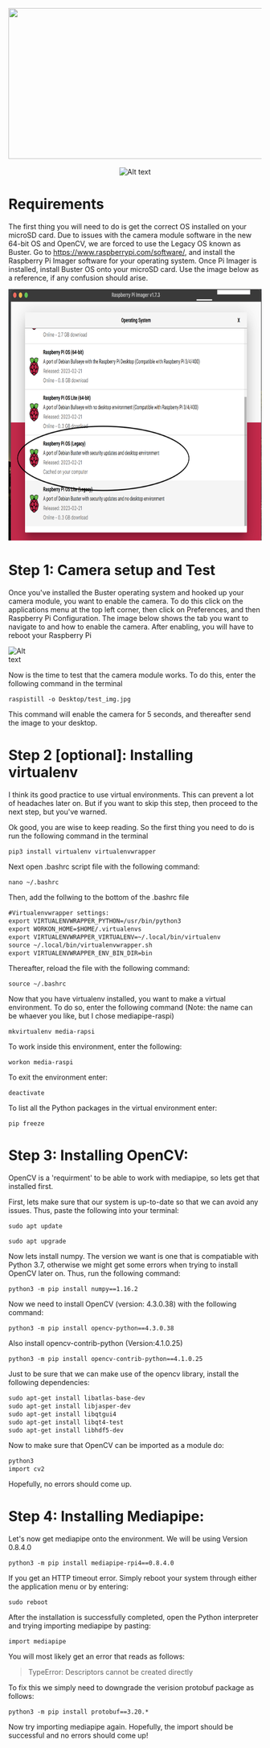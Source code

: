 <p align ="center" width="100%">
<img
  src=https://d1tlzifd8jdoy4.cloudfront.net/wp-content/uploads/2020/05/795316b92fc766b0181f6fef074f03fa-1.png
     width = 600
     height= 300
     style="align:center">
</p>

<p align ="center" width ="100%">
<img
  src= "https://www.raspberrypi.com/app/uploads/2017/06/Powered-by-Raspberry-Pi-Logo_Outline-Colour-Screen-500x153.png"
  alt="Alt text"
  title="Optional title"
  style="align:center">
</p>

# Requirements
  The first thing you will need to do is get the correct OS installed on your microSD card. Due to issues with the camera module software in the new 64-bit OS and OpenCV, we are forced to use the Legacy OS known as Buster. 
Go to https://www.raspberrypi.com/software/, and install the Raspberry Pi Imager software for your operating system. Once Pi Imager is installed, install Buster OS onto your microSD card. Use the image below as a reference, if any confusion should arise.

<p align ="center" width ="50%">
<img
  src= "./Mediapipe_setup_pics/RaspiImager.png"
  alt="Alt text"
  title="Optional title"
  width=700
  height=500
  style="align:center">
</p>

# Step 1: Camera setup and Test
  Once you've installed the Buster operating system and hooked up your camera module, you want to enable the camera. To do this click on the applications menu at the top left corner, then click on Preferences, and then Raspberry Pi Configuration. The image below shows the tab you want to navigate to and how to enable the camera. After enabling, you will have to reboot your Raspberry Pi
 
 <img
  src= "https://imageio.forbes.com/specials-images/imageserve/60499cd3edb82cbf47c586e3/This-sand-dune--known-as-Dingo-Gap--was-crossed-by-Mars-Curiosity-in-2014-/960x0.jpg?format=jpg&width=960"
  alt="Alt text"
  title="Optional title"
  style="auto; max-width: 50px">
  
Now is the time to test that the camera module works. To do this, enter the following command in the terminal

```
raspistill -o Desktop/test_img.jpg
```
This command will enable the camera for 5 seconds, and thereafter send the image to your desktop.

# Step 2 [optional]: Installing virtualenv 


I think its good practice to use virtual environments. This can prevent a lot of headaches later on. But if you want to skip this step, then proceed to the next step, but you've warned.

Ok good, you are wise to keep reading. So the first thing you need to do is run the following command in the terminal 

```
pip3 install virtualenv virtualenvwrapper
```

Next open .bashrc script file with the following command:

```
nano ~/.bashrc
```

Then, add the follwing to the bottom of the .bashrc file

```
#Virtualenvwrapper settings:
export VIRTUALENVWRAPPER_PYTHON=/usr/bin/python3
export WORKON_HOME=$HOME/.virtualenvs
export VIRTUALENVWRAPPER_VIRTUALENV=~/.local/bin/virtualenv
source ~/.local/bin/virtualenvwrapper.sh
export VIRTUALENVWRAPPER_ENV_BIN_DIR=bin
```

Thereafter, reload the file with the following command:

```
source ~/.bashrc
```
Now that you have virtualenv installed, you want to make a virtual environment. To do so, enter the following command (Note: the name can be whaever you like, but I chose mediapipe-raspi)

```
mkvirtualenv media-rapsi
```

To work inside this environment, enter the following:

```
workon media-raspi

```
To exit the environment enter:

```
deactivate
```

To list all the Python packages in the virtual environment enter:

```
pip freeze
```
# Step 3: Installing OpenCV:
OpenCV is a 'requirment' to be able to work with mediapipe, so lets get that installed first. 

First, lets make sure that our system is up-to-date so that we can avoid any issues. Thus, paste the following into your terminal:

```
sudo apt update
```

```
sudo apt upgrade
```

Now lets install numpy. The version we want is one that is compatiable with Python 3.7, otherwise we might get some errors when trying to install OpenCV later on. Thus, run the following command:

```
python3 -m pip install numpy==1.16.2
```

Now we need to install OpenCV (version: 4.3.0.38) with the following command:

```
python3 -m pip install opencv-python==4.3.0.38
```
Also install opencv-contrib-python (Version:4.1.0.25)
```
python3 -m pip install opencv-contrib-python==4.1.0.25
```

Just to be sure that we can make use of the opencv library, install the following dependencies:
```
sudo apt-get install libatlas-base-dev
sudo apt-get install libjasper-dev
sudo apt-get install libqtgui4
sudo apt-get install libqt4-test
sudo apt-get install libhdf5-dev

```

Now to make sure that OpenCV can be imported as a module do:

```
python3
import cv2
```

Hopefully, no errors should come up.

# Step 4: Installing Mediapipe:

Let's now get mediapipe onto the environment. We will be using Version 0.8.4.0

```
python3 -m pip install mediapipe-rpi4==0.8.4.0
```
If you get an HTTP timeout error. Simply reboot your system through either the application menu or by entering:

```
sudo reboot
```

After the installation is successfully completed, open the Python interpreter and trying importing mediapipe by pasting:

```
import mediapipe
```
You will most likely get an error that reads as follows:
>TypeError: Descriptors cannot be created directly

To fix this we simply need to downgrade the verision protobuf package as follows:

```
python3 -m pip install protobuf==3.20.*
```

Now try importing mediapipe again. Hopefully, the import should be successful and no errors should come up!
